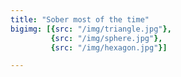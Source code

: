 ```yaml
---
title: "Sober most of the time"
bigimg: [{src: "/img/triangle.jpg"},
         {src: "/img/sphere.jpg"},
         {src: "/img/hexagon.jpg"}]

---
```

